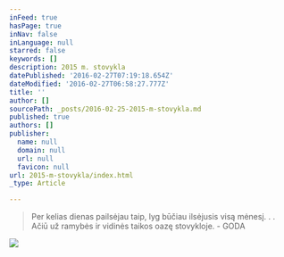 ```yaml
---
inFeed: true
hasPage: true
inNav: false
inLanguage: null
starred: false
keywords: []
description: 2015 m. stovykla
datePublished: '2016-02-27T07:19:18.654Z'
dateModified: '2016-02-27T06:58:27.777Z'
title: ''
author: []
sourcePath: _posts/2016-02-25-2015-m-stovykla.md
published: true
authors: []
publisher:
  name: null
  domain: null
  url: null
  favicon: null
url: 2015-m-stovykla/index.html
_type: Article

---
```

> Per kelias dienas pailsėjau taip, lyg būčiau ilsėjusis visą mėnesį. . . Ačiū už ramybės ir vidinės taikos oazę stovykloje. - GODA

![](https://s3-us-west-2.amazonaws.com/the-grid-img/p/975eb1dc8705ce25f7cf6043e433ac82e6ee5c72.jpg)